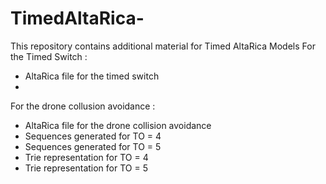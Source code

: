 # TimedAltaRica-
This repository contains additional material for Timed AltaRica Models
For the Timed Switch :
- AltaRica file for the timed switch
- 
For the drone collusion avoidance :
- AltaRica file for the drone collision avoidance 
- Sequences generated for TO = 4
- Sequences generated for TO = 5
- Trie representation for TO = 4
- Trie representation for TO = 5
